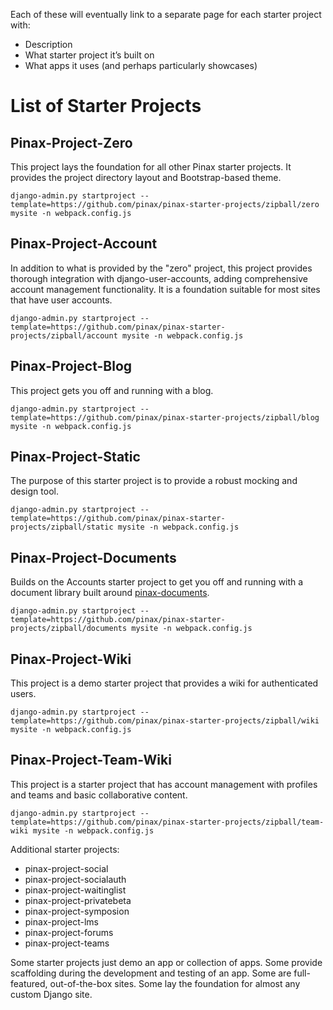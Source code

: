 Each of these will eventually link to a separate page for each starter project with:

* Description
* What starter project it’s built on
* What apps it uses (and perhaps particularly showcases)

# List of Starter Projects

## Pinax-Project-Zero

This project lays the foundation for all other Pinax starter projects. It provides the project directory layout and Bootstrap-based theme.

```
django-admin.py startproject --template=https://github.com/pinax/pinax-starter-projects/zipball/zero mysite -n webpack.config.js
```

## Pinax-Project-Account

In addition to what is provided by the "zero" project, this project provides thorough integration with django-user-accounts, adding comprehensive account management functionality. It is a foundation suitable for most sites that have user accounts.

```
django-admin.py startproject --template=https://github.com/pinax/pinax-starter-projects/zipball/account mysite -n webpack.config.js
```

## Pinax-Project-Blog

This project gets you off and running with a blog.

```
django-admin.py startproject --template=https://github.com/pinax/pinax-starter-projects/zipball/blog mysite -n webpack.config.js
```

## Pinax-Project-Static

The purpose of this starter project is to provide a robust mocking and design tool.

```
django-admin.py startproject --template=https://github.com/pinax/pinax-starter-projects/zipball/static mysite -n webpack.config.js
```

## Pinax-Project-Documents

Builds on the Accounts starter project to get you off and running with a document library built around [pinax-documents](https://github.com/pinax/pinax-documents).

```
django-admin.py startproject --template=https://github.com/pinax/pinax-starter-projects/zipball/documents mysite -n webpack.config.js
```

## Pinax-Project-Wiki

This project is a demo starter project that provides a wiki for authenticated users.

```
django-admin.py startproject --template=https://github.com/pinax/pinax-starter-projects/zipball/wiki mysite -n webpack.config.js
```

## Pinax-Project-Team-Wiki

This project is a starter project that has account management with profiles and teams and basic collaborative content.

```
django-admin.py startproject --template=https://github.com/pinax/pinax-starter-projects/zipball/team-wiki mysite -n webpack.config.js
```

Additional starter projects:

* pinax-project-social
* pinax-project-socialauth
* pinax-project-waitinglist
* pinax-project-privatebeta
* pinax-project-symposion
* pinax-project-lms
* pinax-project-forums
* pinax-project-teams


Some starter projects just demo an app or collection of apps. Some provide scaffolding during the development and testing of an app. Some are full-featured, out-of-the-box sites. Some lay the foundation for almost any custom Django site.
